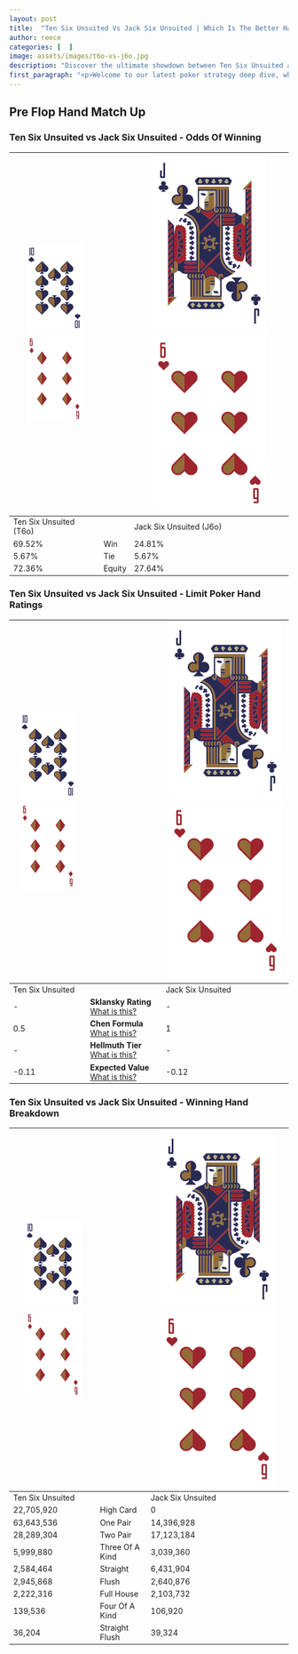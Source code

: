 ```yaml
---
layout: post
title:  "Ten Six Unsuited Vs Jack Six Unsuited | Which Is The Better Hand In Poker? A Complete Guide"
author: reece
categories: [  ]
image: assets/images/t6o-vs-j6o.jpg
description: "Discover the ultimate showdown between Ten Six Unsuited and Jack Six Unsuited in poker! Uncover the odds, strategies, and scenarios where one hand triumphs over the other. Get ready to up your poker game with this thrilling analysis."
first_paragraph: "<p>Welcome to our latest poker strategy deep dive, where we're pitting two distinct hands against each other in a high-stakes showdown: Ten Six Unsuited vs Jack Six Unsuited.</p><p>In the dynamic world of poker, every decision counts, and knowing which hand holds the upper hand is key to your success at the table.</p><p>In this article, we'll dissect these two hands, explore the scenarios where one dominates the other, and equip you with the knowledge to make strategic choices that can tip the odds in your favor.</p><p>Get ready to unravel the intriguing dynamics of these poker hands and elevate your game to new heights.</p>"
---
```




[comment]: # (sp0)

## Pre Flop Hand Match Up

<div class="table hand-ratings" markdown="1"> 



### Ten Six Unsuited vs Jack Six Unsuited - Odds Of Winning


    
| ![image info](assets/images/hand1/T.png) ![image info](assets/images/hand1/6o.png) |  | ![image info](assets/images/hand2/J.png) ![image info](assets/images/hand2/6o.png) |
| -------- | -------- | -------- |
| Ten Six Unsuited (T6o) |  | Jack Six Unsuited (J6o) |
| 69.52% | Win | 24.81% |
| 5.67% | Tie | 5.67% |
| 72.36% | Equity | 27.64% |




[comment]: # (sp1)



### Ten Six Unsuited vs Jack Six Unsuited - Limit Poker Hand Ratings


    
| ![image info](assets/images/hand1/T.png) ![image info](assets/images/hand1/6o.png) |  | ![image info](assets/images/hand2/J.png) ![image info](assets/images/hand2/6o.png) |
| -------- | -------- | -------- |
| Ten Six Unsuited |  | Jack Six Unsuited |
| - | **Sklansky Rating** [What is this?](/sklansky-rating-explained) | - |
| 0.5 | **Chen Formula** [What is this?](/chen-formula-explained) | 1 |
| - | **Hellmuth Tier** [What is this?](/Hellmuth-tier-explained) | - |
| -0.11 | **Expected Value** [What is this?](/expected-value-explained) | -0.12 |




[comment]: # (sp2)



### Ten Six Unsuited vs Jack Six Unsuited - Winning Hand Breakdown


    
| ![image info](assets/images/hand1/T.png) ![image info](assets/images/hand1/6o.png) |  | ![image info](assets/images/hand2/J.png) ![image info](assets/images/hand2/6o.png) |
| -------- | -------- | -------- |
| Ten Six Unsuited |  | Jack Six Unsuited |
| 22,705,920 | High Card | 0 |
| 63,643,536 | One Pair | 14,396,928 |
| 28,289,304 | Two Pair | 17,123,184 |
| 5,999,880 | Three Of A Kind | 3,039,360 |
| 2,584,464 | Straight | 6,431,904 |
| 2,945,868 | Flush | 2,640,876 |
| 2,222,316 | Full House | 2,103,732 |
| 139,536 | Four Of A Kind | 106,920 |
| 36,204 | Straight Flush | 39,324 |




[comment]: # (sp3)



</div>

[comment]: # (sp4)



[comment]: # (sp5)

